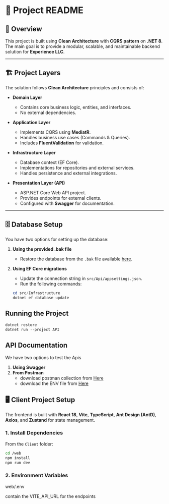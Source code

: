 # 📘 Project README  

## 📖 Overview  
This project is built using **Clean Architecture** with **CQRS pattern** on **.NET 8**.  
The main goal is to provide a modular, scalable, and maintainable backend solution for **Experience LLC**.  

---

## 🏗️ Project Layers  

The solution follows **Clean Architecture** principles and consists of:  

- **Domain Layer**  
  - Contains core business logic, entities, and interfaces.  
  - No external dependencies.  

- **Application Layer**  
  - Implements CQRS using **MediatR**.  
  - Handles business use cases (Commands & Queries).  
  - Includes **FluentValidation** for validation.  

- **Infrastructure Layer**  
  - Database context (EF Core).  
  - Implementations for repositories and external services.  
  - Handles persistence and external integrations.  

- **Presentation Layer (API)**  
  - ASP.NET Core Web API project.  
  - Provides endpoints for external clients.  
  - Configured with **Swagger** for documentation.  

---

## 🗄️ Database Setup  

You have two options for setting up the database:  

1. **Using the provided .bak file**  
   - Restore the database from the `.bak` file available [here](./Docs/ApplicantsDB).  

2. **Using EF Core migrations**  
   - Update the connection string in `src/Api/appsettings.json`.  
   - Run the following commands:  

   ```powershell
   cd src/Infrastructure
   dotnet ef database update
   ```
## Running the Project

```powershell
dotnet restore
dotnet run --project API
```   
## API Documentation
We have two options to test the Apis

1. **Using Swagger**
2. **From Postman**
    - download postman collection from [Here](./docs/Applicants%20Web%20API.postman_collection.json)
    - download the ENV file from [Here](./docs/Applicants-ENV.postman_environment.json)



## 🖥️ Client Project Setup

The frontend is built with **React 18**, **Vite**, **TypeScript**, **Ant Design (AntD)**, **Axios**, and **Zustand** for state management.

### 1. Install Dependencies

From the `Client` folder:

```bash
cd /web
npm install
npm run dev
```


### 2. Environment Variables

web/.env

contain the VITE_API_URL for the endpoints

     



